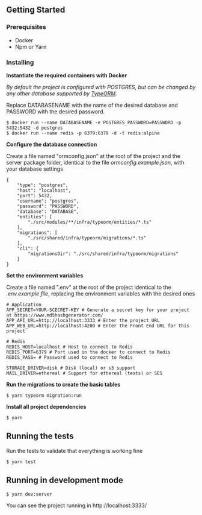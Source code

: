 ## Getting Started

### Prerequisites

* Docker
* Npm or Yarn

### Installing

**Instantiate the required containers with Docker**

*By default the project is configured with POSTGRES, but can be changed by any other database supported by [TypeORM](https://typeorm.io/#/).*

Replace DATABASENAME with the name of the desired database and PASSWORD with the desired password.

```
$ docker run --name DATABASENAME -e POSTGRES_PASSWORD=PASSWORD -p 5432:5432 -d postgres
$ docker run --name redis -p 6379:6379 -d -t redis:alpine

```

**Configure the database connection**

Create a file named "ormconfig.json" at the root of the project and the server package folder, identical to the file *ormconfig.example.json*, with your database settings

```
{
	"type": "postgres",
	"host": "localhost",
	"port": 5432,
	"username": "postgres",
	"password": "PASSWORD",
	"database": "DATABASE",
	"entities": [
		"./src/modules/**/infra/typeorm/entities/*.ts"
	],
	"migrations": [
		"./src/shared/infra/typeorm/migrations/*.ts"
	],
	"cli": {
		"migrationsDir": "./src/shared/infra/typeorm/migrations"
	}
}
```

**Set the environment variables**

Create a file named ".env" at the root of the project identical to the *.env.example file*, replacing the environment variables with the desired ones

```
# Application
APP_SECRET=YOUR-SCECRET-KEY # Generate a secret key for your project at https://www.md5hashgenerator.com/
APP_API_URL=http://localhost:3333 # Enter the project URL
APP_WEB_URL=http://localhost:4200 # Enter the Front End URL for this project

# Redis
REDIS_HOST=localhost # Host to connect to Redis
REDIS_PORT=6379 # Port used in the docker to connect to Redis
REDIS_PASS= # Password used to connect to Redis

STORAGE_DRIVER=disk # Disk (local) or s3 support
MAIL_DRIVER=ethereal # Support for ethereal (tests) or SES
```

**Run the migrations to create the basic tables**

```
$ yarn typeorm migration:run
```

**Install all project dependencies**

```
$ yarn
```

## Running the tests

Run the tests to validate that everything is working fine

```
$ yarn test
```

## Running in development mode

```
$ yarn dev:server
```

You can see the project running in http://localhost:3333/
